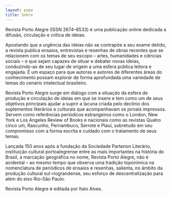 ```yaml
---
layout: page
title: Sobre
---
```


Revista Porto Alegre (ISSN 2674–8533) é uma publicação online dedicada a difusão, circulação e crítica de ideias.

Apostando que a urgência das ideias não se contrapõe a seu exame detido, a revista publica ensaios, entrevistas e resenhas de obras recentes que se relacionem com os temas de seu escopo – artes, humanidades e ciências sociais – e que sejam capazes de situar e debater novas ideias, conduzindo-as de seu lugar de origem a uma esfera pública leitora e engajada. É um espaço para que autoras e autores de diferentes áreas do conhecimento possam explorar de forma aprofundada uma variedade de temas do cenário intelectual brasileiro.

Revista Porto Alegre surge em diálogo com a situação da esfera de produção e circulação de ideias em que se insere e tem como um de seus objetivos principais ajudar a suprir a lacuna criada pelo declínio dos suplementos literários e culturais que acompanhavam os jornais impressos. Servem como referências periódicos estrangeiros como o London, New York e Los Angeles Review of Books e nacionais como as revistas Quatro cinco um, Rascunho, Pernambuco, Serrote e Piauí, sobretudo em seu compromisso com a forma escrita e cuidado com o tratamento de seus temas.

Lançada 150 anos após a fundação da Sociedade Partenon Literário, instituição cultural portoalegrense entre as mais importantes na história do Brasil, a marcação geográfica no nome, Revista Porto Alegre, não é acidental – ao mesmo tempo que observa uma tradição toponímica na nomenclatura de periódicos de ensaios e resenhas, salienta, no âmbito da produção cultural sul-riograndense, seu esforço de descentralização para além do eixo Rio–São Paulo.

Revista Porto Alegre é editada por Italo Alves.
